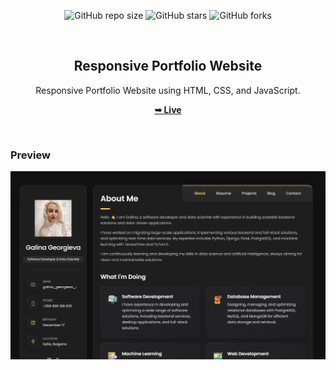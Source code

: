 <div align="center">
  
  ![GitHub repo size](https://img.shields.io/github/repo-size/GalkaKG/GalkaKG.github.io)
  ![GitHub stars](https://img.shields.io/github/stars/GalkaKG/GalkaKG.github.io?style=social)
  ![GitHub forks](https://img.shields.io/github/forks/GalkaKG/GalkaKG.github.io?style=social)

  <br />

  <h2 align="center">Responsive Portfolio Website</h2>

  Responsive Portfolio Website using HTML, CSS, and JavaScript.

  <a href="https://galkakg.github.io/"><strong>➥ Live</strong></a>

</div>

<br />

###  Preview

<img src="website.png" />

